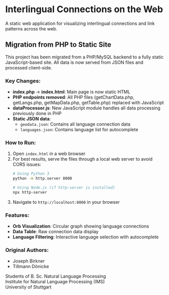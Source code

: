 # Interlingual Connections on the Web

A static web application for visualizing interlingual connections and link patterns across the web.

## Migration from PHP to Static Site

This project has been migrated from a PHP/MySQL backend to a fully static JavaScript-based site. All data is now served from JSON files and processed client-side.

### Key Changes:
- **index.php** → **index.html**: Main page is now static HTML
- **PHP endpoints removed**: All PHP files (getChartData.php, getLangs.php, getMapData.php, getTable.php) replaced with JavaScript
- **dataProcessor.js**: New JavaScript module handles all data processing previously done in PHP
- **Static JSON data**: 
  - `geodata.json`: Contains all language connection data
  - `languages.json`: Contains language list for autocomplete

### How to Run:
1. Open `index.html` in a web browser
2. For best results, serve the files through a local web server to avoid CORS issues:
   ```bash
   # Using Python 3
   python -m http.server 8000
   
   # Using Node.js (if http-server is installed)
   npx http-server
   ```
3. Navigate to `http://localhost:8000` in your browser

### Features:
- **Orb Visualization**: Circular graph showing language connections
- **Data Table**: Raw connection data display
- **Language Filtering**: Interactive language selection with autocomplete

### Original Authors:
- Joseph Birkner
- Tillmann Dönicke

Students of B. Sc. Natural Language Processing  
Institute for Natural Language Processing (IMS)  
University of Stuttgart
